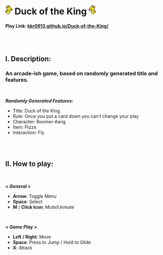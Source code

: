 # **![](https://github.com/kkr0913/Duck-of-the-King/blob/gh-pages/src/assets/image/duck_fly1.png) Duck of the King ![](https://github.com/kkr0913/Duck-of-the-King/blob/gh-pages/src/assets/image/duck_fly1_flip.png)**
#### Play Link: [kkr0913.github.io/Duck-of-the-King/](https://kkr0913.github.io/Duck-of-the-King/)
<br />
<br />

## **I. Description:**
### An arcade-ish game, based on randomly generated title and features.
<br />

***Randomly Generated Features:***
- Title: Duck of the King
- Rule: Once you put a card down you can’t change your play
- Character: Boomer-Aang
- Item: Pizza
- Interaction: Fly
<br />
<br />

## **II. How to play:**
<br />

***< General >***
- **Arrow**: Toggle Menu
- **Space**: Select
- **M** / **Click Icon**: Mute/Unmute
<br />

***< Game Play >***
- **Left / Right**: Move
- **Space**: Press to Jump / Hold to Glide
- **X**: Attack
